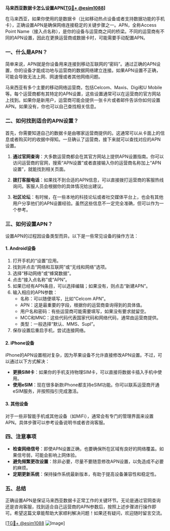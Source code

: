 **马来西亚数据卡怎么设置APN[[TG💪+ @esim1088](https://t.me/s/esim1088)]**

在马来西亚，如果你使用的是数据卡（比如移动热点设备或者支持数据功能的手机卡），正确设置APN是确保网络连接稳定的关键步骤之一。APN，全称Access Point Name（接入点名称），是你的设备与运营商之间的桥梁。不同的运营商有不同的APN设置，因此在更换运营商或数据卡时，可能需要手动配置APN。

### 一、什么是APN？

简单来说，APN就是你设备用来连接到移动互联网的“密码”。通过正确的APN设置，你的设备才能成功地与运营商的数据网络建立连接。如果APN设置不正确，可能会导致无法上网、网速慢或者其他网络问题。

马来西亚有多个主要的移动网络运营商，包括Celcom、Maxis、Digi和U Mobile等。每个运营商都有其特定的APN设置，这些设置通常可以在运营商的官方网站上找到。如果你是新用户，运营商可能会提供一张卡片或者邮件告诉你如何设置APN。如果没有，你也可以自己查找相关信息。

### 二、如何找到适合的APN设置？

首先，你需要知道自己的数据卡是由哪家运营商提供的。这通常可以从卡面上的信息或者购买时的收据中得知。一旦确认了运营商，接下来就可以查找对应的APN设置。

1. **通过官网查询**：大多数运营商都会在其官方网站上提供APN设置指南。你可以访问运营商的官网，搜索“APN设置”或者直接输入你的运营商名称加上“APN设置”，就能找到相关页面。
   
2. **拨打客服电话**：如果找不到合适的APN信息，可以直接拨打运营商的客服热线询问。客服人员会根据你的具体情况给出建议。

3. **社区论坛**：有时候，在一些本地的科技论坛或者社交媒体平台上，也会有其他用户分享他们的APN设置经验。虽然这些信息不一定完全准确，但可以作为一个参考。

### 三、如何设置APN？

设置APN的过程因设备类型而异。以下是一些常见设备的操作方法：

#### 1. Android设备

1. 打开手机的“设置”应用。
2. 找到并点击“网络和互联网”或“无线和网络”选项。
3. 选择“移动网络”或“蜂窝数据”。
4. 点击“接入点名称”或“APN”。
5. 如果已经有APN条目，可以选择编辑；如果没有，则点击“新建APN”。
6. 输入相应的APN参数：
   - 名称：可以随便填写，比如“Celcom APN”。
   - APN：这是最重要的字段，根据你的运营商查询得到的具体值。
   - 用户名和密码：有些运营商可能需要填写，如果没有要求就留空。
   - MCC和MNC：这些代码代表国家代码和网络代码，通常由运营商提供。
   - 类型：一般选择“默认、MMS、Supl”。
7. 保存设置后重启手机，尝试连接网络。

#### 2. iPhone设备

iPhone的APN设置相对复杂，因为苹果设备不允许直接修改APN设置。不过，可以通过以下方式解决：

- **更换SIM卡**：如果你的手机支持物理SIM卡，可以直接将数据卡插入手机中使用。
- **使用eSIM**：现在很多新款iPhone都支持eSIM功能。你可以联系运营商开通eSIM服务，并按照指引完成激活。

#### 3. 其他设备

对于一些非智能手机或其他设备（如MiFi），通常会有专门的管理界面来设置APN。具体步骤可以参考设备说明书或者咨询客服。

### 四、注意事项

- **检查网络信号**：即使APN设置正确，也要确保所在区域有良好的网络覆盖。如果信号弱，可能会影响上网体验。
- **避免频繁更改设置**：除非必要，尽量不要随意修改APN设置，以免造成不必要的麻烦。
- **定期更新系统**：保持操作系统最新版本，有助于提高设备兼容性和稳定性。

### 五、总结

正确设置APN是保证马来西亚数据卡正常工作的关键环节。无论是通过官网查询还是咨询客服，找到适合自己运营商的APN参数后，按照上述步骤进行操作即可。希望这篇文章能帮助大家顺利解决问题！如果还有疑问，欢迎随时留言交流。

[[TG💪+ @esim1088](https://t.me/s/esim1088) ![Image](https://i.postimg.cc/4NQfJmqS/Snipaste-2025-05-13-00-14-12.png)]
